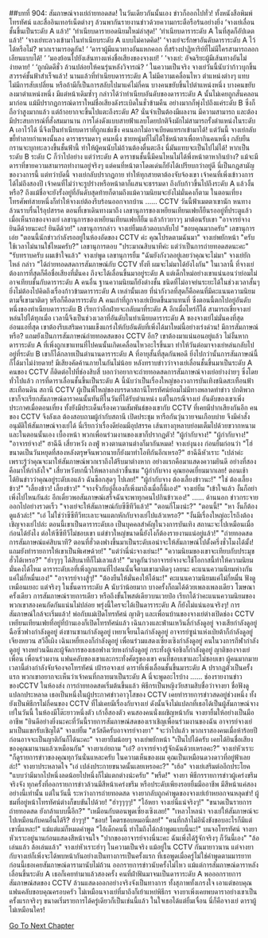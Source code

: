 ##บทที่ 904: สัมภาษณ์จางเย่ถ่ายทอดสด!
ในวันเดียวกันนั้นเอง ข่าวก็ออกไปทั่ว!
ทั้งหนังสือพิมพ์ โทรทัศน์ และสื่ออินเทอร์เน็ตต่างๆ ล้วนพากันรายงานข่าวด้วยความกระตือรือร้นอย่างยิ่ง
‘จางเย่เลื่อนชั้นขึ้นเป็นระดับ A แล้ว!'
‘ทำเนียบดารายอดนิยมใหม่ล่าสุด!'
‘ทำเนียบดาราระดับ A ในที่สุดก็อัปเดตแล้ว!'
‘จางเย่ทะลวงเข้ามาในทำเนียบระดับ A แบบไม่คาดคิด!'
‘จางเย่จะรักษาอันดับดาราระดับ A ไว้ได้หรือไม่? พวกเรามารอดูกัน! ‘
‘ดาราผู้มีแนวทางอันแหกคอก ที่สร้างปาฏิหาริย์ที่ไม่มีใครสามารถลอกเลียนแบบได้! ‘
‘มองย้อนไปยังเส้นทางแห่งชื่อเสียงของจางเย่! ‘
‘จางเย่: อัจฉริยะผู้มีเส้นทางอันไม่ง่ายดาย! ‘
‘ถูกผิดดีชั่ว ล้วนปล่อยให้คนรุ่นหลังวิจารณ์? ‘
ในความเป็นจริง จางเย่วันนี้นับว่าก้าวบุกขึ้นสวรรค์ชั้นฟ้าสำเร็จแล้ว!
นานแล้วที่ทำเนียบดาราระดับ A ไม่มีความเคลื่อนไหว ตำแหน่งต่างๆ แทบไม่มีการสับเปลี่ยน หรือถ้ามีก็เป็นการสลับไปมาแค่ไม่กี่คน บางคนขยับขึ้นไปตำแหน่งหนึ่ง บางคนขยับลงมาตำแหน่งหนึ่ง มีแต่หน้าเดิมซ้ำๆ กล่าวได้ว่าทำเนียบอันดับของดาราระดับ A นั้นไม่เคยถูกสั่นคลอนมาก่อน แม้มีปรากฏการณ์ดาราใหม่ชื่อเสียงดังระเบิดในชั่วข้ามคืน อย่างมากก็พุ่งไปถึงแค่ระดับ B ซึ่งก็ถือว่าสูงมากแล้ว แต่ถ้าอยากจะขึ้นไปแตะถึงระดับ A? นั่นจำเป็นต้องมีผลงาน มีความสามารถ และต้องมีประสบการณ์ที่สั่งสมมานาน การโด่งดังแบบสายฟ้าแลบโดยปกติจึงมักไม่สามารถรั้งตำแหน่งในระดับ A เอาไว้ได้ นี่จึงเป็นทำเนียบดาราที่ถูกแช่แข็ง คนนอกไม่อาจเบียดแทรกเข้ามาได้!
แต่วันนี้ จางเย่กลับขยี้ทำลายกำแพงนั้นลง ดาราธรรมดาๆ คนหนึ่ง ชายหนุ่มที่ไม่ได้ใช้หน้าตาเพื่อหากินคนหนึ่ง กลับยืนกรานจะบุกทะลวงขึ้นชั้นฟ้านี้ ทำให้ผู้คนนับไม่ถ้วนต้องตื่นตะลึง นี่มันแทบจะเป็นไปไม่ได้! หากเป็นระดับ B ระดับ C ก็ว่าไปอย่าง แต่ว่าระดับ A ดาราชนชั้นนี้มีคนไหนไม่ได้พึ่งหน้าตาหากินบ้าง? แม้จะมีดาราที่ขายความสามารถทำงานอยู่จริงๆ แต่คนที่หน้าตาโดดเด่นก็ยังได้เปรียบกว่าอยู่ดี นี่เป็นกฎสามัญของวงการนี้ แต่ทว่าบัดนี้ จางเย่กลับปรากฏกาย ทำให้ทุกสายตาต้องจับจ้องเขา เจ้าคนที่เพิ่งเข้าวงการได้ไม่ถึงสองปี เจ้าคนที่ไม่ว่าจะรูปร่างหรือหน้าตาก็แสนจะธรรมดา ถึงกับก้าวขึ้นไปถึงระดับ A แล้วงั้นหรือ?
ถึงแม้ชื่อจะยังรั้งอยู่ที่อันดับสุดท้ายก็ตามถึงแม้ความนิยมจะยังไม่มั่นคงก็ตาม
ในตอนเที่ยง โทรศัพท์สายหนึ่งก็ทำให้จางเย่ต้องรีบร้อนออกจากบ้าน
……
CCTV
วันนี้ฟ้าเมตตาเขานัก หนทางล้วนราบรื่นไร้อุปสรรค
ตอนที่เขาเดินทางมาถึง เลขานุการของเหยียนเทียนเฟยก็ยืนรออยู่ที่ประตูแล้ว เมื่อเห็นรถของจางเย่ เลขานุการของเหยียนเทียนเฟยก็ยิ้ม แล้วก้าวยาวๆ มาต้อนรับเขา
"อาจารย์จาง ยินดีด้วยนะคะ! ยินดีด้วย!" เลขานุการกล่าว
จางเย่ยิ้มแล้วตอบกลับไป "ขอบคุณมากครับ"
เลขานุการเอ่ย "ตอนนี้นักข่าวกำลังรออยู่ในห้องอัดของ CCTV ค่ะ คุณโปรดตามฉันมา"
จางเย่พยักหน้า "ครับ ใช้เวลาไม่นานใช่ไหมครับ?"
เลขานุการตอบ "ประมาณสิบนาทีค่ะ แต่ว่าเป็นการถ่ายทอดสดนะคะ"
"รับทราบครับ ผมเข้าใจแล้ว" จางเย่พูด
เลขานุการยิ้ม "ฉันยังกังวลอยู่เลยว่าคุณจะไม่มา"
จางเย่ยักไหล่ กล่าว "ได้ถ่ายทอดสดการสัมภาษณ์กับ CCTV ทั้งที ผมจะไม่มาได้ยังไงกัน"
ในเวลานี้ ที่จางเย่ต้องการที่สุดก็คือชื่อเสียงที่มั่นคง ถึงจะได้เลื่อนขึ้นมาอยู่ระดับ A แต่เด็กใหม่อย่างเขาแน่นอนว่าย่อมไม่อาจเทียบชั้นกับดาราระดับ A คนอื่น ฐานความนิยมก็ยังต่างชั้น ชนิดที่ไม่อาจย่นระยะได้ในช่วงเวลาสั้นๆ ยิ่งไม่ต้องไปคิดถึงเรื่องก้าวข้ามดาราระดับ A เหล่านั้นเลย ที่น่ากังวลที่สุดก็คือคนที่มีคะแนนความนิยมตามจี้เขามาติดๆ หรือก็คือดาราระดับ A คนเก่าที่ถูกจางเย่เบียดขึ้นมาแทนที่ ซึ่งตอนนี้ตกไปอยู่อันดับหนึ่งของทำเนียบดาราระดับ B เรียกว่าอีกฝ่ายจะกลับมาที่ระดับ A อีกเมื่อไหร่ก็ได้ สามารถเขี่ยจางเย่หล่นไปได้ทุกเมื่อ เวลานี้จึงเป็นช่วงเวลาที่อันดับในทำเนียบดาราระดับ A ของจางเย่ไม่มั่นคงที่สุด อ่อนแอที่สุด เขาต้องรีบเสริมความแข็งแกร่งให้กับอันดับที่เพิ่งได้มาใหม่นี้อย่างเร่งด่วน!
มีการสัมภาษณ์หรือ?
แถมยังเป็นการสัมภาษณ์ถ่ายทอดสดของ CCTV อีก?
เขาต้องมาแน่นอนอยู่แล้ว ไม่งั้นหากดาราระดับ A ที่เพิ่งถูกเขาแทนที่ไปคนนั้นเกิดเคลื่อนไหวอะไรขึ้นมา ทำให้วันต่อมาจางเย่หล่นกลับไปอยู่ที่ระดับ B เขาก็ได้กลายเป็นตำนานดาราระดับ A ที่อายุสั้นที่สุดกันพอดี
ยิ่งไปกว่านั้นการสัมภาษณ์นี้ก็ได้มาไม่ง่ายดาย!
มีเสียงคัดค้านภายในกันไม่น้อย
หลังทราบข่าวว่าจางเย่เลื่อนชั้นขึ้นมาเป็นระดับ A คนของ CCTV ก็ติดต่อไปที่ช่องสิบสี่ บอกว่าอยากจะถ่ายทอดสดการสัมภาษณ์จางเย่อย่างง่ายๆ ซึ่งโดยทั่วไปแล้ว การที่ดาราเลื่อนชั้นขึ้นเป็นระดับ A นี้นับว่าเป็นเรื่องใหญ่ของวงการบันเทิงชนิดสะเทือนฟ้าสะเทือนดิน สถานี CCTV ผู้เป็นพี่ใหญ่ของบรรดาสถานีโทรทัศน์ย่อมไม่มีทางพลาดทำข่าว ปกติพวกเขาก็จะเรียกสัมภาษณ์ดาราคนนั้นทันทีในวันที่ได้รับตำแหน่ง แต่ในกรณีจางเย่ อันดับของเขาเพิ่งประกาศเมื่อตอนเที่ยง ทั้งยังมีประเด็นเรื่องความสัมพันธ์ของเขากับ CCTV ที่เคยมีปากเสียงกันอีก คนของ CCTV จึงลังเล ต้องสอบถามผู้กำกับสถานี เปิดประชุม หารือกันวุ่นวายจนเกือบบ่าย จึงมีคำสั่งอนุมัติให้สัมภาษณ์จางเย่ได้ นี่เรียกว่าเรื่องดีย่อมมีอุปสรรค เส้นทางกุหลาบย่อมเต็มไปด้วยขวากหนาม
และในตอนนั้นเอง
เบื้องหน้า พวกเพื่อนร่วมงานของเขาก็ปรากฏตัว!
"ผู้กำกับจาง!"
"ผู้กำกับจาง!"
"อาจารย์จาง!"
ฮาฉีฉี เสี่ยวหวัง ถงฟู่ หวงตานตานต่างก็มากันหมด!
จางเย่งุนงง ก่อนยิ้มก่อนว่า "โฮ่ ขนาดเป็นวันหยุดที่สองหลังตรุษจีนพวกนายก็ยังมาทำโอทีกันอีกเหรอ?"
ฮาฉีฉีหัวเราะ "เปล่าค่ะ เพราะรู้ว่าคุณจะมาให้สัมภาษณ์พวกเราถึงได้รีบมาต่างหาก อย่างแรกคือมาแสดงความยินดี อย่างที่สองคือมาให้กำลังใจ"
เสี่ยวหวังยกนิ้วให้พลางกล่าวชื่นชม "ผู้กำกับจาง คุณยอดเยี่ยมมากเลย! ตอนเช้าได้ยินข่าวว่าคุณอยู่ระดับเอแล้ว ฉันช็อกสุดๆ ไปเลย!"
"ผู้กำกับจาง ต้องเลี้ยงข้าวนะ!"
"ใช่ ต้องเลี้ยงข้าว!"
"เลี้ยงข้าว! เลี้ยงข้าว!"
"จางจั่วกับอู่อี้เองก็เพิ่งมาถึงเมื่อกี้นี้เอง!"
จางเย่ยิ้ม "เข้าใจแล้ว งั้นก็อย่าเพิ่งไปไหนกันล่ะ อีกเดี๋ยวพอสัมภาษณ์เสร็จฉันจะพาทุกคนไปกินข้าวเอง!"
……
ด้านนอก
ข่าวกระจายออกไปอย่างรวดเร็ว
"จางเย่จะให้สัมภาษณ์กับซีซีทีวีแล้ว!"
"ตอนกี่โมงน่ะ?"
"ตอนนี้!"
"หา งั้นก็ต้องดูแล้วล่ะ!"
"เอ๋ ไม่ใช่ว่าซีซีทีวีทะเลาะจนแตกหักกับจางเย่ไปแล้วเหรอ?"
"งั้นมีเรื่องใหญ่อะไรถึงต้องเชิญจางเย่ไปล่ะ ตอนนี้เขาเป็นดาราระดับเอ เป็นบุคคลสำคัญในวงการบันเทิง สถานะจะไปเหมือนเมื่อก่อนได้ยังไง ต่อให้ซีซีทีวีไม่ชอบเขา แต่ข่าวใหญ่ขนาดนี้ยังไงก็ต้องรายงานแน่อยู่แล้ว!"
"ถ่ายทอดสดการสัมภาษณ์แค่สิบนาที? ตอนที่ฮั่วตงฟางขึ้นมาเป็นระดับเอน่าจะให้สัมภาษณ์ไปตั้งครึ่งชั่วโมงได้มั้ง! แถมยังทำรายการให้เขาเป็นพิเศษด้วย!"
"แต่ว่านี่น่ะจางเย่นะ!"
"ความนิยมของเขาจะเทียบกับประมุขฮั่วได้เหรอ?"
"ฮ่าๆๆๆ ได้สิบนาทีก็ไม่เลวแล้ว!"
“มาดูกันว่าอาจารย์จางจะใช้โอกาสนี้ทำให้ความนิยมมั่นคงได้ไหม ดาราระดับเอที่เพิ่งถูกแทนที่ไปคนนั้นจี้ตามเขามาติดๆ เลยนะ คะแนนความนิยมห่างกันแค่ไม่กี่หมื่นเอง!"
"อาจารย์จางสู้ๆ!"
"ต้องยืนให้มั่นคงให้ได้นะ!"
คะแนนความนิยมแค่ไม่กี่หมื่น ฟังดูเหมือนเยอะ แต่จริงๆ ในชั้นดาราระดับ A นับว่าน้อยมาก บางครั้งก็ถมได้ด้วยเพลงเพลงเดียว โฆษณาครั้งเดียว การสัมภาษณ์รายการเดียว หรือถึงขั้นโพสต์เดียวบนเวยป๋อ เรียกได้ว่าคะแนนความนิยมของพวกเขาสองคนกัดกันแน่นไม่ปล่อย พรุ่งนี้ใครจะได้เป็นดาราระดับ A ก็ยังไม่แน่นอนจริงๆ!
การสัมภาษณ์ใกล้จะเริ่มแล้ว!
พ่อกับแม่เปิดโทรทัศน์
ญาติๆ และเพื่อนบ้านของจางเย่ต่างเปิดช่อง CCTV
เหยียนเทียนเฟยที่อยู่ที่บ้านเองก็เปิดโทรทัศน์แล้ว
เฉินกวงและฟ่านเหวินลี่กำลังดูอยู่
จางเสียกำลังดูอยู่
ฉือซิ่วฟางกำลังดูอยู่
ต่งซานซานกำลังดูอยู่
เหยาเจี้ยนไฉกำลังดูอยู่
อาจารย์ซูน่าแห่งเป่ยต้าก็กำลังดูอยู่
เจียงหยวน สวีอี้เผิง เฉินเหยี่ยเองก็กำลังดูอยู่
เพื่อนร่วมแสดงเซี่ยงเซิงกำลังดูอยู่
คนในวงการกีฬากำลังดูอยู่
จางหย่วนฉีและผู้จัดการของเธอฟางเว่ยหงกำลังดูอยู่
กระทั่งอู๋เจ๋อชิงก็กำลังดูอยู่
ญาติของจางเย่ เพื่อน เพื่อนร่วมงาน แฟนคลับของเขาและกระทั่งศัตรูของเขา คนที่ชอบเขาและไม่ชอบเขา ผู้คนมากมายเวลานี้ต่างกำลังจับจ้องจอโทรทัศน์ เฝ้ารอจางเย่ ดาราที่เพิ่งเลื่อนชั้นขึ้นมาระดับ A ปรากฏตัวเป็นครั้งแรก พวกเขาอยากจะเห็นว่าเจ้าคนที่กลายมาเป็นระดับ A นี่จะพูดอะไรบ้าง
……
ช่องรายงานข่าวของCCTV
ในห้องส่ง การถ่ายทอดสดเริ่มต้นขึ้นแล้ว
พิธีกรเป็นหญิงวัยสามสิบชื่อว่าจางยา ชื่อฟังดูแปลกประหลาด เธอเป็นหนึ่งในผู้ประกาศข่าวอาวุโสของ CCTV เคยทำรายการข่าวสดอยู่ช่วงหนึ่ง ทั้งยังเป็นพิธีกรไม่กี่คนของ CCTV ที่ไม่เคยมีเรื่องกับจางเย่ ดังนั้นจึงไม่แปลกที่เธอได้เป็นผู้สัมภาษณ์จางเย่ในวันนี้
ในห้องมีโต๊ะยาวหนึ่งตัว
เก้าอี้สองตัว
คนสองคนนั่งเผชิญหน้ากัน
จางยายิ้มให้อย่างเป็นมืออาชีพ "ยินดีอย่างยิ่งนะคะที่วันนี้รายการสัมภาษณ์สดของเราเชิญเพื่อนร่วมงานของฉัน อาจารย์จางเย่ มาเป็นแขกรับเชิญได้"
จางเย่ยิ้ม "สวัสดีครับอาจารย์จางยา"
"จะว่าไปแล้ว พวกเราสองคนเมื่อห้าร้อยปีก่อนอาจจะเป็นญาติกันก็ได้นะคะ" จางยายิ้มน้อยๆ
จางเย่พยักหน้า "เป็นไปได้ครับ เคยได้ยินชื่อเสียงของคุณมานานแล้วเหมือนกัน"
จางยาเอ่ยถาม "เอ๋? อาจารย์จางรู้จักฉันด้วยเหรอคะ?"
จางเย่หัวเราะ "ก็ดูรายการข่าวของคุณทุกวันนั่นแหละครับ ในความเห็นของผม คุณเป็นเหมือนดวงดาวที่อยู่ฟ้าเลยล่ะ!"
จางยาประหลาดใจ "เอ๋ เปล่งประกายขนาดนั้นเลยเหรอคะ?"
"เฮ้อ" จางเย่เสริมต่ออีกประโยค "แบบว่ามีมากไปหนึ่งลดน้อยไปหนึ่งก็ไม่แตกต่างน่ะครับ"
"พรืด!" จางยา พิธีกรรายการข่าวผู้เคร่งขรึมจริงจัง ทุกครั้งที่ออกรายการข่าวล้วนมีสีหน้าเคร่งขรึม หรือประดับเพียงรอยยิ้มมืออาชีพ มีสีหน้าแค่สองอย่างนี้เท่านั้น แต่ในวันนี้ ระหว่างการถ่ายทอดสด จางยากลับถูกคำพูดของจางเย่เย้าหยอกจนหลุดขำ!
ผู้ชมที่อยู่หน้าโทรทัศน์ต่างก็ขบขันไปด้วย!
"ฮ่าๆๆๆๆ!"
"ไอ้หยา จางเย่นี่แน่จริงๆ!"
"ขนาดเป็นรายการถ่ายทอดสด ยังกล้าแบบนี้อีก?"
"เหมือนกับตอนพูดเซี่ยงเซิงเลย!"
"เหลวไหลน่า จางเย่ให้สัมภาษณ์จะไปเหมือนกับคนอื่นได้รึ? ฮ่าๆๆ!"
"ชอบ! โคตรชอบหมอนี่เลย!"
"คนที่กล้าไม่อินังขังขอบอะไรก็มีแต่เขานี่แหละ!"
แม้แต่แม่ก็หมดคำพูด "ไอ้เด็กคนนี้ ทำไมถึงได้กล้าพูดแบบนี้นะ!"
บนจอโทรทัศน์
จางยาหัวเราะอยู่นานก่อนแสดงสีหน้าจนใจ "ปากของอาจารย์จางนี่นะคะ ฉันเพิ่งได้รู้จักจริงๆ ก็วันนี้เอง"
"ล้อเล่นแล้ว ล้อเล่นแล้ว" จางเย่หัวเราะฮ่าๆ
ในความเป็นจริง แม้อยู่ใน CCTV กันมายาวนาน แต่จางยากับจางเย่ก็เพิ่งจะได้พบหน้ากันอย่างเป็นทางการเป็นครั้งแรก ที่เธอพูดเมื่อครู่ไม่ใช่คำพูดตามมารยาท ก่อนนี้เธอเคยสัมภาษณ์ดารามานับไม่ถ้วน ออกรายการข่าวนับครั้งไม่ไหว แม้แต่การสัมภาษณ์ดาราหลังเลื่อนขึ้นระดับ A เธอก็เคยทำมาแล้วสองครั้ง คนที่ฝ่าฟันมาจนเป็นดาราระดับ A พอออกรายการสัมภาษณ์สดของ CCTV ล้วนแสดงออกอย่างจริงจังเป็นทางการ ทั้งสุภาพทั้งเกรงใจ เอาแต่ขอบคุณแฟนคลับขอบคุณครอบครัว ไม่เหมือนจางเย่ที่มาถึงก็เย้าแหย่พิธีกร จางยาเพิ่งเคยพบดาราอย่างเขาเป็นครั้งแรกจริงๆ ขนาดเริ่มรายการได้ครู่เดียวก็เป็นเช่นนี้แล้ว ในใจเธอได้แต่ยิ้มเจื่อน
นี่ก็คือจางเย่ ดาราผู้ไม่เหมือนใคร!


[Go To Next Chapter]( ./5.md)